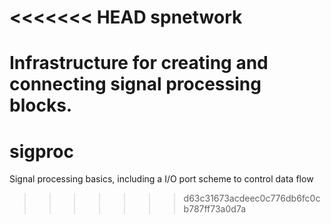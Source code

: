 <<<<<<< HEAD
spnetwork
=========

Infrastructure for creating and connecting signal processing blocks.
=======
sigproc
=======

Signal processing basics, including a I/O port scheme to control data flow
>>>>>>> d63c31673acdeec0c776db6fc0cb787ff73a0d7a
